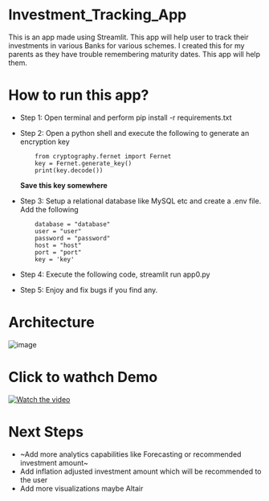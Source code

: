 # Investment_Tracking_App
This is an app made using Streamlit. This app will help user to track their investments in various Banks for various schemes. I created this for my parents as they have trouble remembering maturity dates. This app will help them.
# How to run this app?
  - Step 1: Open terminal and perform pip install -r requirements.txt
  - Step 2: Open a python shell and execute the following to generate an encryption key  

            from cryptography.fernet import Fernet
            key = Fernet.generate_key()
            print(key.decode())
      **Save this key somewhere**
  - Step 3: Setup a relational database like MySQL etc and create a .env file. Add the following  
  
            database = "database"
            user = "user"
            password = "password"
            host = "host"
            port = "port"
            key = 'key'
            
  - Step 4: Execute the following code, streamlit run app0.py
  - Step 5: Enjoy and fix bugs if you find any.

# Architecture
![image](https://user-images.githubusercontent.com/48247827/169541073-80defc42-b9b8-4051-96fc-f3eb48a2dd04.png)

# Click to wathch Demo

[![Watch the video](https://img.youtube.com/vi/cgE5kb6Xjys/maxresdefault.jpg)](https://youtu.be/cgE5kb6Xjys)

# Next Steps
  - ~Add more analytics capabilities like Forecasting or recommended investment amount~
  - Add inflation adjusted investment amount which will be recommended to the user
  - Add more visualizations maybe Altair

